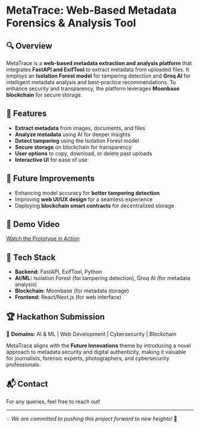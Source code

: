# MetaTrace: Web-Based Metadata Forensics & Analysis Tool

## 🔍 Overview
MetaTrace is a **web-based metadata extraction and analysis platform** that integrates **FastAPI and ExifTool** to extract metadata from uploaded files. It employs an **Isolation Forest model** for tampering detection and **Groq AI** for intelligent metadata analysis and best-practice recommendations. To enhance security and transparency, the platform leverages **Moonbase blockchain** for secure storage.

## 🚀 Features
- **Extract metadata** from images, documents, and files
- **Analyze metadata** using AI for deeper insights
- **Detect tampering** using the Isolation Forest model
- **Secure storage** on blockchain for transparency
- **User options** to copy, download, or delete past uploads
- **Interactive UI** for ease of use

## 📌 Future Improvements
- Enhancing model accuracy for **better tampering detection**
- Improving **web UI/UX design** for a seamless experience
- Deploying **blockchain smart contracts** for decentralized storage

## 🎥 Demo Video
[Watch the Prototype in Action](#) 

## 🔗 Tech Stack
- **Backend:** FastAPI, ExifTool, Python
- **AI/ML:** Isolation Forest (for tampering detection), Groq AI (for metadata analysis)
- **Blockchain:** Moonbase (for metadata storage)
- **Frontend:** React/Next.js (for web interface)

## 🏆 <LEVEL-UP> Hackathon Submission
🎯 **Domains:** AI & ML | Web Development | Cybersecurity | Blockchain  

MetaTrace aligns with the **Future Innovations** theme by introducing a novel approach to metadata security and digital authenticity, making it valuable for journalists, forensic experts, photographers, and cybersecurity professionals.

## 📬 Contact
For any queries, feel free to reach out!

---
💡 *We are committed to pushing this project forward to new heights!* 🚀

